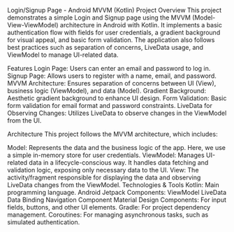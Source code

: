 Login/Signup Page - Android MVVM (Kotlin)
Project Overview
This project demonstrates a simple Login and Signup page using the MVVM (Model-View-ViewModel) architecture in Android with Kotlin. It implements a basic authentication flow with fields for user credentials, a gradient background for visual appeal, and basic form validation. The application also follows best practices such as separation of concerns, LiveData usage, and ViewModel to manage UI-related data.

Features
Login Page: Users can enter an email and password to log in.
Signup Page: Allows users to register with a name, email, and password.
MVVM Architecture: Ensures separation of concerns between UI (View), business logic (ViewModel), and data (Model).
Gradient Background: Aesthetic gradient background to enhance UI design.
Form Validation: Basic form validation for email format and password constraints.
LiveData for Observing Changes: Utilizes LiveData to observe changes in the ViewModel from the UI.

Architecture
This project follows the MVVM architecture, which includes:

Model: Represents the data and the business logic of the app. Here, we use a simple in-memory store for user credentials.
ViewModel: Manages UI-related data in a lifecycle-conscious way. It handles data fetching and validation logic, exposing only necessary data to the UI.
View: The activity/fragment responsible for displaying the data and observing LiveData changes from the ViewModel.
Technologies & Tools
Kotlin: Main programming language.
Android Jetpack Components:
ViewModel
LiveData
Data Binding
Navigation Component
Material Design Components: For input fields, buttons, and other UI elements.
Gradle: For project dependency management.
Coroutines: For managing asynchronous tasks, such as simulated authentication.
